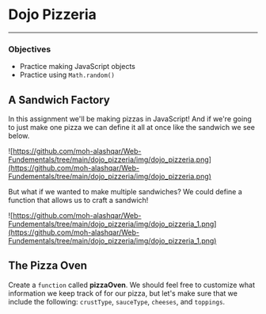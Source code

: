 # Dojo Pizzeria

---

### Objectives

- Practice making JavaScript objects
- Practice using `Math.random()`

## A Sandwich Factory

In this assignment we'll be making pizzas in JavaScript! And if we're going to just make one pizza we can define it all at once like the sandwich we see below.

![https://github.com/moh-alashqar/Web-Fundementals/tree/main/dojo_pizzeria/img/dojo_pizzeria.png](https://github.com/moh-alashqar/Web-Fundementals/tree/main/dojo_pizzeria/img/dojo_pizzeria.png)

But what if we wanted to make multiple sandwiches? We could define a function that allows us to craft a sandwich!

![https://github.com/moh-alashqar/Web-Fundementals/tree/main/dojo_pizzeria/img/dojo_pizzeria_1.png](https://github.com/moh-alashqar/Web-Fundementals/tree/main/dojo_pizzeria/img/dojo_pizzeria_1.png)

## The Pizza Oven

Create a `function` called **pizzaOven**. We should feel free to customize what information we keep track of for our pizza, but let's make sure that we include the following: `crustType`, `sauceType`, `cheeses`, and `toppings`.
